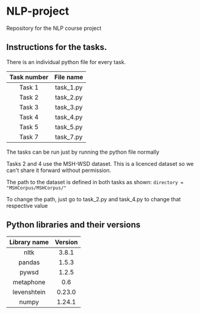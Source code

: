 # NLP-project
Repository for the NLP course project

## Instructions for the tasks.
There is an individual python file for every task.

| Task number | File name |
| :---------: | :-------: |
|   Task 1    | task_1.py |
|   Task 2    | task_2.py |
|   Task 3    | task_3.py |
|   Task 4    | task_4.py |
|   Task 5    | task_5.py |
|   Task 7    | task_7.py |


The tasks can be run just by running the python file normally

Tasks 2 and 4 use the MSH-WSD dataset. This is a licenced dataset so we can't share it forward without permission.

The path to the dataset is defined in both tasks as shown: `directory = "MSHCorpus/MSHCorpus/"`

To change the path, just go to task_2.py and task_4.py to change that respective value 

## Python libraries and their versions
| Library name | Version |
| :----------: | :-----: |
|     nltk     |  3.8.1  |
|    pandas    |  1.5.3  |
|     pywsd    |  1.2.5  |
|   metaphone  |   0.6   |
| levenshtein  |  0.23.0 |
|    numpy     |  1.24.1 |
